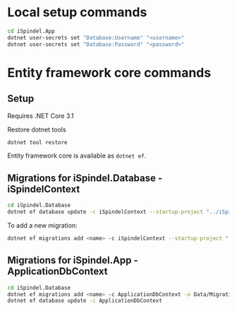 
# Local setup commands

```bash
cd iSpindel.App
dotnet user-secrets set "Database:Username" "<username>"
dotnet user-secrets set "Database:Password" "<password>"
```

# Entity framework core commands

## Setup

Requires .NET Core 3.1

Restore dotnet tools

```bash
dotnet tool restore
```

Entity framework core is available as `dotnet ef`.

## Migrations for iSpindel.Database - iSpindelContext

```bash
cd iSpindel.Database
dotnet ef database update -c iSpindelContext --startup-project "../iSpindel.App"
```

To add a new migration:

```bash
dotnet ef migrations add <name> -c iSpindelContext --startup-project "../iSpindel.App"
```

## Migrations for iSpindel.App - ApplicationDbContext

```bash
cd iSpindel.Database
dotnet ef migrations add <name> -c ApplicationDbContext -o Data/Migrations
dotnet ef database update -c ApplicationDbContext
```
